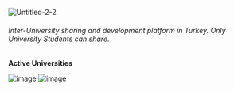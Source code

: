 ![Untitled-2-2](https://user-images.githubusercontent.com/47675796/54870013-0d0d3e80-4db2-11e9-9215-86f27125206b.png)

###### Inter-University sharing and development platform in Turkey. Only University Students can share.

**Active Universities**

![image](https://user-images.githubusercontent.com/48855246/54869495-40e46600-4daa-11e9-83a3-c43088b17194.png)
![image](https://user-images.githubusercontent.com/48855246/54869479-d7645780-4da9-11e9-9eba-b2542bbf5614.png)



